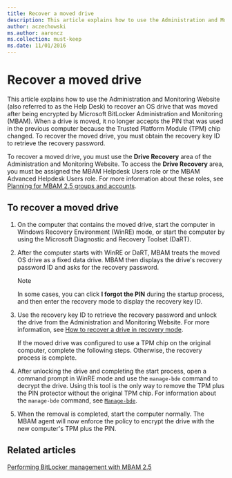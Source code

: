 ```yaml
---
title: Recover a moved drive
description: This article explains how to use the Administration and Monitoring Website (also referred to as the Help Desk) to recover an OS drive that was moved after being encrypted by Microsoft BitLocker Administration and Monitoring (MBAM).
author: aczechowski
ms.author: aaroncz
ms.collection: must-keep
ms.date: 11/01/2016
---
```


# Recover a moved drive

This article explains how to use the Administration and Monitoring Website (also referred to as the Help Desk) to recover an OS drive that was moved after being encrypted by Microsoft BitLocker Administration and Monitoring (MBAM). When a drive is moved, it no longer accepts the PIN that was used in the previous computer because the Trusted Platform Module (TPM) chip changed. To recover the moved drive, you must obtain the recovery key ID to retrieve the recovery password.

To recover a moved drive, you must use the **Drive Recovery** area of the Administration and Monitoring Website. To access the **Drive Recovery** area, you must be assigned the MBAM Helpdesk Users role or the MBAM Advanced Helpdesk Users role. For more information about these roles, see [Planning for MBAM 2.5 groups and accounts](planning-for-mbam-25-groups-and-accounts.md#bkmk-helpdesk-roles).

## To recover a moved drive

1.  On the computer that contains the moved drive, start the computer in Windows Recovery Environment (WinRE) mode, or start the computer by using the Microsoft Diagnostic and Recovery Toolset (DaRT).

2.  After the computer starts with WinRE or DaRT, MBAM treats the moved OS drive as a fixed data drive. MBAM then displays the drive's recovery password ID and asks for the recovery password.

    > [!NOTE]
    > In some cases, you can click **I forgot the PIN** during the startup process, and then enter the recovery mode to display the recovery key ID.

3.  Use the recovery key ID to retrieve the recovery password and unlock the drive from the Administration and Monitoring Website. For more information, see [How to recover a drive in recovery mode](how-to-recover-a-drive-in-recovery-mode-mbam-25.md).

    If the moved drive was configured to use a TPM chip on the original computer, complete the following steps. Otherwise, the recovery process is complete.

4.  After unlocking the drive and completing the start process, open a command prompt in WinRE mode and use the `manage-bde` command to decrypt the drive. Using this tool is the only way to remove the TPM plus the PIN protector without the original TPM chip. For information about the `manage-bde` command, see [`Manage-bde`](/previous-versions/windows/it-pro/windows-server-2012-R2-and-2012/ff829849(v=ws.11)).

5.  When the removal is completed, start the computer normally. The MBAM agent will now enforce the policy to encrypt the drive with the new computer's TPM plus the PIN.

## Related articles

[Performing BitLocker management with MBAM 2.5](performing-bitlocker-management-with-mbam-25.md)
